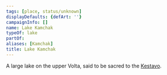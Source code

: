 ```yaml
---
tags: [place, status/unknown]
displayDefaults: {defArt: ''}
campaignInfo: []
name: Lake Kamchak
typeOf: lake
partOf:
aliases: [Kamchak]
title: Lake Kamchak
---
```


A large lake on the upper Volta, said to be sacred to the [Kestavo](<../../../../cosmology/religions/kestavo.md>).
